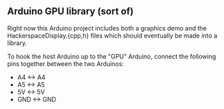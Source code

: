 ## Arduino GPU library (sort of)

Right now this Arduino project includes both a graphics demo and the
HackerspaceDisplay.{cpp,h} files which should eventually be made into a
library.

To hook the host Arduino up to the "GPU" Arduino, connect the following pins
together between the two Arduinos:

- A4 <-> A4
- A5 <-> A5
- 5V <-> 5V
- GND <-> GND
